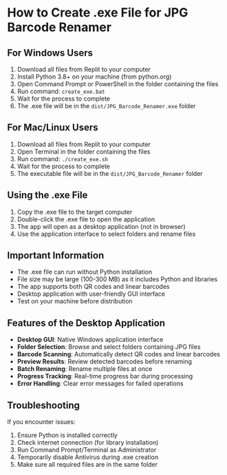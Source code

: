 # How to Create .exe File for JPG Barcode Renamer

## For Windows Users

1. Download all files from Replit to your computer
2. Install Python 3.8+ on your machine (from python.org)
3. Open Command Prompt or PowerShell in the folder containing the files
4. Run command: `create_exe.bat`
5. Wait for the process to complete
6. The .exe file will be in the `dist/JPG_Barcode_Renamer.exe` folder

## For Mac/Linux Users

1. Download all files from Replit to your computer
2. Open Terminal in the folder containing the files
3. Run command: `./create_exe.sh`
4. Wait for the process to complete
5. The executable file will be in the `dist/JPG_Barcode_Renamer` folder

## Using the .exe File

1. Copy the .exe file to the target computer
2. Double-click the .exe file to open the application
3. The app will open as a desktop application (not in browser)
4. Use the application interface to select folders and rename files

## Important Information

- The .exe file can run without Python installation
- File size may be large (100-300 MB) as it includes Python and libraries
- The app supports both QR codes and linear barcodes
- Desktop application with user-friendly GUI interface
- Test on your machine before distribution

## Features of the Desktop Application

- **Desktop GUI**: Native Windows application interface
- **Folder Selection**: Browse and select folders containing JPG files
- **Barcode Scanning**: Automatically detect QR codes and linear barcodes
- **Preview Results**: Review detected barcodes before renaming
- **Batch Renaming**: Rename multiple files at once
- **Progress Tracking**: Real-time progress bar during processing
- **Error Handling**: Clear error messages for failed operations

## Troubleshooting

If you encounter issues:
1. Ensure Python is installed correctly
2. Check internet connection (for library installation)
3. Run Command Prompt/Terminal as Administrator
4. Temporarily disable Antivirus during .exe creation
5. Make sure all required files are in the same folder